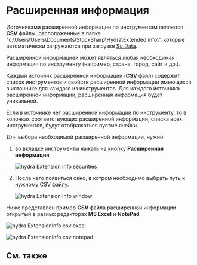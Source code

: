 # Расширенная информация

Источниками расширенной информации по инструментам являются **CSV** файлы, расположенные в папке "c:\\Users\\Users\\Documents\\StockSharp\\Hydra\\Extended info\\", которые автоматически загружаются при загрузке [S\#.Data](Hydra.md).

Расширенной информацией может являться любая необходимая информация по инструменту (например, страна, город, сайт и др.). 

Каждый источник расширенной информации (**CSV** файл) содержит список инструментов и свойств расширенной информации имеющихся в источнике для каждого из инструментов. Для каждого источника расширенной информации, расширенная информация будет уникальной.

Если в источнике нет расширенной информации по инструменту, то в колонках соответствующих расширенной информации, списка всех инструментов, будут отображаться пустые ячейки.

Для выбора необходимой расширенной информации, нужно:

1. во вкладке инструменты нажать на кнопку **Расширенная информация**

   ![hydra Extension Info securities](~/images/hydra_ExtensionInfo_securities.png)
2. После чего появиться окно, в котром необходимо выбрать путь к нужному CSV файлу.

   ![hydra Extension Info window](~/images/hydra_ExtensionInfo_window.png)

Ниже представлен пример **CSV** файла расширенной информации открытый в разных редакторах **MS Excel** и **NotePad**

![hydra ExtensionInfo csv excel](~/images/hydra_ExtensionInfo_csv_excel.png)

![hydra ExtensionInfo csv notepad](~/images/hydra_ExtensionInfo_csv_notepad.png)

## См. также
